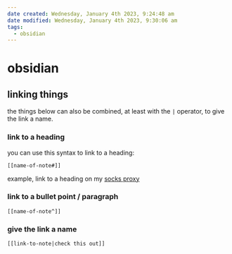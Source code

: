```yaml
---
date created: Wednesday, January 4th 2023, 9:24:48 am
date modified: Wednesday, January 4th 2023, 9:30:06 am
tags:
  - obsidian
---
```


# obsidian

## linking things

the things below can also be combined, at least with the `|` operator, to give the link a name.

### link to a heading

you can use this syntax to link to a heading:

```
[[name-of-note#]]
```

example, link to a heading on my [socks proxy](man/ssh,%20scp,%20rsync#socks-proxy)

### link to a bullet point / paragraph

```
[[name-of-note^]]
```

### give the link a name

```
[[link-to-note|check this out]]
```
